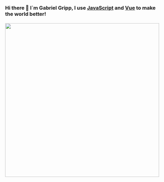 ### Hi there 👋 I`m Gabriel Gripp, I use [JavaScript](https://github.com/tc39) and [Vue](https://github.com/vuejs/vue) to make the world better!
  
  
#### 
<div>
<img style="width: 500px; max-width: 500px;" src="https://wakatime.com/share/@grippado/894b2966-4ae2-48cf-a3bc-30f525b03fc6.svg" />
</div>
